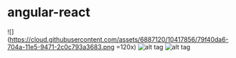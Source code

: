 # angular-react

![](https://cloud.githubusercontent.com/assets/6887120/10417856/79f40da6-704a-11e5-9471-2c0c793a3683.png =120x)
![alt tag](https://cloud.githubusercontent.com/assets/6887120/10417857/79faf648-704a-11e5-9213-d407ecc31bad.png)
![alt tag](https://cloud.githubusercontent.com/assets/6887120/10417858/79ffdb36-704a-11e5-859d-d8aceae2f4a6.png)

